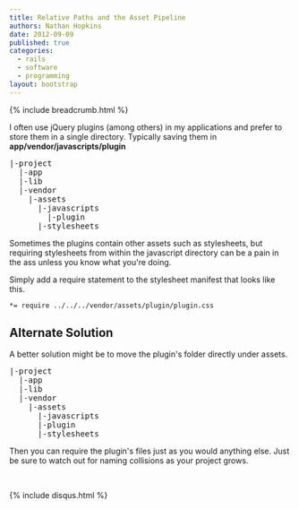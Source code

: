 ```yaml
---
title: Relative Paths and the Asset Pipeline
authors: Nathan Hopkins
date: 2012-09-09
published: true
categories:
  - rails
  - software
  - programming
layout: bootstrap
---
```


{% include breadcrumb.html %}

I often use jQuery plugins (among others) in my applications and prefer to store them in a single directory. Typically saving them in **app/vendor/javascripts/plugin**

<pre>
|-project
  |-app
  |-lib
  |-vendor
    |-assets
      |-javascripts
        |-plugin
      |-stylesheets
</pre>

Sometimes the plugins contain other assets such as stylesheets,
but requiring stylesheets from within the javascript directory
can be a pain in the ass unless you know what you're doing.

Simply add a require statement to the stylesheet manifest that looks like this.

`*= require ../../../vendor/assets/plugin/plugin.css`

## Alternate Solution

A better solution might be to move the plugin's folder directly under assets.

<pre>
|-project
  |-app
  |-lib
  |-vendor
    |-assets
      |-javascripts
      |-plugin
      |-stylesheets
</pre>

Then you can require the plugin's files just as you would anything else.
Just be sure to watch out for naming collisions as your project grows.

<div class="row">
  <div class="span12">
    <br />
    <p>
      {% include disqus.html %}
    </p>
  </div>
</div>
